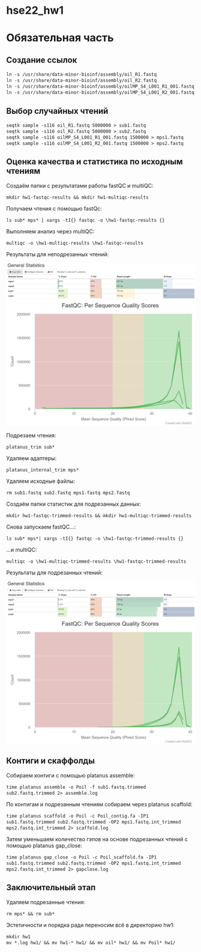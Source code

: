 # hse22_hw1
# Обязательная часть
## Создание ссылок
```
ln -s /usr/share/data-minor-bioinf/assembly/oil_R1.fastq
ln -s /usr/share/data-minor-bioinf/assembly/oil_R2.fastq
ln -s /usr/share/data-minor-bioinf/assembly/oilMP_S4_L001_R1_001.fastq
ln -s /usr/share/data-minor-bioinf/assembly/oilMP_S4_L001_R2_001.fastq
```
## Выбор случайных чтений
```
seqtk sample -s116 oil_R1.fastq 5000000 > sub1.fastq
seqtk sample -s116 oil_R2.fastq 5000000 > sub2.fastq
seqtk sample -s116 oilMP_S4_L001_R1_001.fastq 1500000 > mps1.fastq
seqtk sample -s116 oilMP_S4_L001_R2_001.fastq 1500000 > mps2.fastq
```
## Оценка качества и статистика по исходным чтениям
Создаём папки с результатами работы fastQC и multiQC:  
```
mkdir hw1-fastqc-results && mkdir hw1-multiqc-results
```
Получаем чтения с помощью fastQc:
```
ls sub* mps* | xargs -tI{} fastqc -o \hw1-fastqc-results {}

```
Выполняем анализ через multiQC:
```
multiqc -o \hw1-multiqc-results \hw1-fastqc-results
```
Результаты для неподрезанных чтений:

![image1](https://github.com/whiteroomlz/hse22_hw1/blob/826bb0f0605c3b3114ad058027627bc64f3d1cd7/images/non-trimmed-general-report.png)
![image2](https://github.com/whiteroomlz/hse22_hw1/blob/826bb0f0605c3b3114ad058027627bc64f3d1cd7/images/non-trimmed-sequence-quality-scores.png)

Подрезаем чтения:
```
platanus_trim sub*
```
Удаляем адаптеры:
```
platanus_internal_trim mps*
```
Удаляем исходные файлы:
```
rm sub1.fastq sub2.fastq mps1.fastq mps2.fastq
```
Создаём папки статистик для подрезанных данных:
```
mkdir hw1-fastqc-trimmed-results && mkdir hw1-multiqc-trimmed-results
```
Снова запускаем fastQC...:
```
ls sub* mps*| xargs -tI{} fastqc -o \hw1-fastqc-trimmed-results {}
```
...и multiQC:
```
multiqc -o \hw1-multiqc-trimmed-results \hw1-fastqc-trimmed-results
```
Результаты для подрезанных чтений:

![image3](https://github.com/whiteroomlz/hse22_hw1/blob/826bb0f0605c3b3114ad058027627bc64f3d1cd7/images/trimmed-general-report.png)
![image4](https://github.com/whiteroomlz/hse22_hw1/blob/826bb0f0605c3b3114ad058027627bc64f3d1cd7/images/trimmed-sequence-quality-scores.png)

## Контиги и скаффолды
Собираем контиги с помощью platanus assemble:
```
time platanus assemble -o Poil -f sub1.fastq.trimmed sub2.fastq.trimmed 2> assemble.log
```
По контигам и подрезанным чтениям собираем через platanus scaffold:
```
time platanus scaffold -o Poil -c Poil_contig.fa -IP1 sub1.fastq.trimmed sub2.fastq.trimmed -OP2 mps1.fastq.int_trimmed mps2.fastq.int_trimmed 2> scaffold.log
```
Затем уменьшаем количество гэпов на основе подрезанных чтений с помощью platanus gap_close:
```
time platanus gap_close -o Poil -c Poil_scaffold.fa -IP1 sub1.fastq.trimmed sub2.fastq.trimmed -OP2 mps1.fastq.int_trimmed mps2.fastq.int_trimmed 2> gapclose.log
```
## Заключительный этап
Удаляем подрезанные чтения:
```
rm mps* && rm sub*
```
Эстетичности и порядка ради переносим всё в директорию hw1:
```
mkdir hw1
mv *.log hw1/ && mv hw1-* hw1/ && mv oil* hw1/ && mv Poil* hw1/
```
